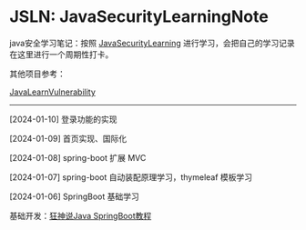 # JSLN: JavaSecurityLearningNote
java安全学习笔记：按照 [JavaSecurityLearning](https://github.com/10cks/JavaSecurityLearning) 进行学习，会把自己的学习记录在这里进行一个周期性打卡。

其他项目参考：

[JavaLearnVulnerability](https://github.com/SummerSec/JavaLearnVulnerability)

---

[2024-01-10] 登录功能的实现

[2024-01-09] 首页实现、国际化

[2024-01-08] spring-boot 扩展 MVC

[2024-01-07] spring-boot 自动装配原理学习，thymeleaf 模板学习

[2024-01-06] SpringBoot 基础学习

基础开发：[狂神说Java SpringBoot教程](https://www.bilibili.com/video/BV1PE411i7CV)
